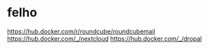 # felho

https://hub.docker.com/r/roundcube/roundcubemail
https://hub.docker.com/_/nextcloud
https://hub.docker.com/_/dropal
